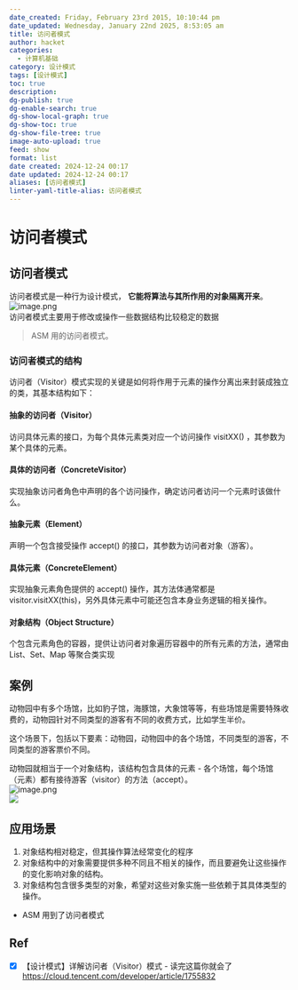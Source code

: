 ```yaml
---
date_created: Friday, February 23rd 2015, 10:10:44 pm
date_updated: Wednesday, January 22nd 2025, 8:53:05 am
title: 访问者模式
author: hacket
categories:
  - 计算机基础
category: 设计模式
tags: [设计模式]
toc: true
description: 
dg-publish: true
dg-enable-search: true
dg-show-local-graph: true
dg-show-toc: true
dg-show-file-tree: true
image-auto-upload: true
feed: show
format: list
date created: 2024-12-24 00:17
date updated: 2024-12-24 00:17
aliases: [访问者模式]
linter-yaml-title-alias: 访问者模式
---
```


# 访问者模式

## 访问者模式

访问者模式是一种行为设计模式， **它能将算法与其所作用的对象隔离开来**。<br />![image.png](https://cdn.nlark.com/yuque/0/2023/png/694278/1687368540927-7f35ffe4-1980-4413-91e5-2a10b5504b69.png#averageHue=%23dcddda&clientId=u021800d4-df33-4&from=paste&height=535&id=u3a9864c4&originHeight=803&originWidth=1209&originalType=binary&ratio=1.5&rotation=0&showTitle=false&size=601257&status=done&style=none&taskId=u69a38c60-fb96-4e24-9813-2b3eda47e72&title=&width=806)<br />访问者模式主要用于修改或操作一些数据结构比较稳定的数据

> ASM 用的访问者模式。

### 访问者模式的结构

访问者（Visitor）模式实现的关键是如何将作用于元素的操作分离出来封装成独立的类，其基本结构如下：

#### 抽象的访问者（Visitor）

访问具体元素的接口，为每个具体元素类对应一个访问操作 visitXX() ，其参数为某个具体的元素。

#### 具体的访问者（ConcreteVisitor）

实现抽象访问者角色中声明的各个访问操作，确定访问者访问一个元素时该做什么。

#### 抽象元素（Element）

声明一个包含接受操作 accept() 的接口，其参数为访问者对象（游客）。

#### 具体元素（ConcreteElement）

实现抽象元素角色提供的 accept() 操作，其方法体通常都是 visitor.visitXX(this)，另外具体元素中可能还包含本身业务逻辑的相关操作。

#### 对象结构（Object Structure）

个包含元素角色的容器，提供让访问者对象遍历容器中的所有元素的方法，通常由 List、Set、Map 等聚合类实现

## 案例

动物园中有多个场馆，比如豹子馆，海豚馆，大象馆等等，有些场馆是需要特殊收费的，动物园针对不同类型的游客有不同的收费方式，比如学生半价。

这个场景下，包括以下要素：动物园，动物园中的各个场馆，不同类型的游客，不同类型的游客票价不同。

动物园就相当于一个对象结构，该结构包含具体的元素 - 各个场馆，每个场馆（元素）都有接待游客（visitor）的方法（accept）。<br />![image.png](https://cdn.nlark.com/yuque/0/2023/png/694278/1687368564057-88edaf2c-4a5d-4419-a3be-2affcf8c2537.png#averageHue=%23f4f4f4&clientId=u021800d4-df33-4&from=paste&height=439&id=u8154d981&originHeight=658&originWidth=1249&originalType=binary&ratio=1.5&rotation=0&showTitle=false&size=304378&status=done&style=none&taskId=uab73bc86-5345-491b-b75e-f8439d3474f&title=&width=832.6666666666666)<br />![](https://note.youdao.com/yws/res/75581/1EFD6F53F1CD48CC8F356CA7F1904D81#id=PNjss&originalType=binary&ratio=1&rotation=0&showTitle=false&status=done&style=none&title=)

## 应用场景

1. 对象结构相对稳定，但其操作算法经常变化的程序
2. 对象结构中的对象需要提供多种不同且不相关的操作，而且要避免让这些操作的变化影响对象的结构。
3. 对象结构包含很多类型的对象，希望对这些对象实施一些依赖于其具体类型的操作。

- ASM 用到了访问者模式

## Ref

- [x] 【设计模式】详解访问者（Visitor）模式 - 读完这篇你就会了<br /><https://cloud.tencent.com/developer/article/1755832>
